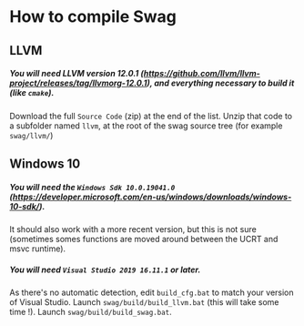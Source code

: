 # How to compile Swag

## LLVM
##### You will need LLVM version 12.0.1 (https://github.com/llvm/llvm-project/releases/tag/llvmorg-12.0.1), and everything necessary to build it (like `cmake`).

Download the full `Source Code` (zip) at the end of the list.
Unzip that code to a subfolder named `llvm`, at the root of the swag source tree (for example `swag/llvm/`)

## Windows 10
##### You will need the `Windows Sdk 10.0.19041.0` (https://developer.microsoft.com/en-us/windows/downloads/windows-10-sdk/).

It should also work with a more recent version, but this is not sure (sometimes somes functions are moved around between the UCRT and msvc runtime).

##### You will need `Visual Studio 2019 16.11.1` or later.

As there's no automatic detection, edit `build_cfg.bat` to match your version of Visual Studio.
Launch `swag/build/build_llvm.bat` (this will take some time !).
Launch `swag/build/build_swag.bat`.